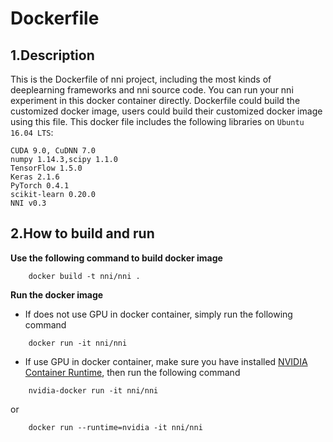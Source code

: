 Dockerfile
===
## 1.Description
This is the Dockerfile of nni project, including the most kinds of deeplearning frameworks and nni source code.  You can run your nni experiment in this docker container directly.
Dockerfile could build the customized docker image, users could build their customized docker image using this file.
This docker file includes the following libraries on `Ubuntu 16.04 LTS`:

```
CUDA 9.0, CuDNN 7.0
numpy 1.14.3,scipy 1.1.0
TensorFlow 1.5.0
Keras 2.1.6
PyTorch 0.4.1
scikit-learn 0.20.0
NNI v0.3
```

## 2.How to build and run
__Use the following command to build docker image__
```
    docker build -t nni/nni .
```
__Run the docker image__
* If does not use GPU in docker container, simply run the following command
```
    docker run -it nni/nni
```
* If use GPU in docker container, make sure you have installed [NVIDIA Container Runtime](https://github.com/NVIDIA/nvidia-docker), then run the following command
```
    nvidia-docker run -it nni/nni
```
or
```
    docker run --runtime=nvidia -it nni/nni
```